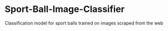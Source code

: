 # Sport-Ball-Image-Classifier
Classification model for sport balls trained on images scraped from the web
